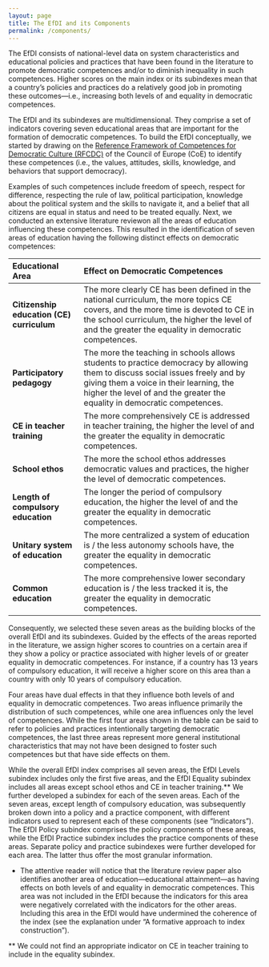 ```yaml
---
layout: page
title: The EfDI and its Components
permalink: /components/
---
```


The EfDI consists of national-level data on system characteristics and educational policies and practices that have been found in the literature to promote democratic competences and/or to diminish inequality in such competences. Higher scores on the main index or its subindexes mean that a country’s policies and practices do a relatively good job in promoting these outcomes—i.e., increasing both levels of and equality in democratic competences.

The EfDI and its subindexes are multidimensional. They comprise a set of indicators covering seven educational areas that are important for the formation of democratic competences. To build the EfDI conceptually, we started by drawing on the [Reference Framework of Competences for Democratic Culture (RFCDC)](https://www.coe.int/en/web/reference-framework-of-competences-for-democratic-culture) of the Council of Europe (CoE) to identify these competences (i.e., the values, attitudes, skills, knowledge, and behaviors that support democracy).

Examples of such competences include freedom of speech, respect for difference, respecting the rule of law, political participation, knowledge about the political system and the skills to navigate it, and a belief that all citizens are equal in status and need to be treated equally. Next, we conducted an extensive literature reviewon all the areas of education influencing these competences. This resulted in the identification of seven areas of education having the following distinct effects on democratic competences:

| **Educational Area**                    | **Effect on Democratic Competences**                                                                                                                                                                     |
| :-------------------------------------- | :-------------------------------------------------------------------------------------------------------------------------------------------------------------------------------------------------------- |
| **Citizenship education (CE) curriculum** | The more clearly CE has been defined in the national curriculum, the more topics CE covers, and the more time is devoted to CE in the school curriculum, the higher the level of and the greater the equality in democratic competences. |
| **Participatory pedagogy**               | The more the teaching in schools allows students to practice democracy by allowing them to discuss social issues freely and by giving them a voice in their learning, the higher the level of and the greater the equality in democratic competences. |
| **CE in teacher training**               | The more comprehensively CE is addressed in teacher training, the higher the level of and the greater the equality in democratic competences.                                                                |
| **School ethos**                         | The more the school ethos addresses democratic values and practices, the higher the level of democratic competences.                                                                                       |
| **Length of compulsory education**       | The longer the period of compulsory education, the higher the level of and the greater the equality in democratic competences.                                                                                |
| **Unitary system of education**          | The more centralized a system of education is / the less autonomy schools have, the greater the equality in democratic competences.                                                                            |
| **Common education**                     | The more comprehensive lower secondary education is / the less tracked it is, the greater the equality in democratic competences.                                                                             |

Consequently, we selected these seven areas as the building blocks of the overall EfDI and its subindexes. Guided by the effects of the areas reported in the literature, we assign higher scores to countries on a certain area if they show a policy or practice associated with higher levels of or greater equality in democratic competences. For instance, if a country has 13 years of compulsory education, it will receive a higher score on this area than a country with only 10 years of compulsory education.

Four areas have dual effects in that they influence both levels of and equality in democratic competences. Two areas influence primarily the distribution of such competences, while one area influences only the level of competences. While the first four areas shown in the table can be said to refer to policies and practices intentionally targeting democratic competences, the last three areas represent more general institutional characteristics that may not have been designed to foster such competences but that have side effects on them.

While the overall EfDI index comprises all seven areas, the EfDI Levels subindex includes only the first five areas, and the EfDI Equality subindex includes all areas except school ethos and CE in teacher training.** We further developed a subindex for each of the seven areas. Each of the seven areas, except length of compulsory education, was subsequently broken down into a policy and a practice component, with different indicators used to represent each of these components (see “Indicators”). The EfDI Policy subindex comprises the policy components of these areas, while the EfDI Practice subindex includes the practice components of these areas. Separate policy and practice subindexes were further developed for each area. The latter thus offer the most granular information.

* The attentive reader will notice that the literature review paper also identifies another area of education—educational attainment—as having effects on both levels of and equality in democratic competences. This area was not included in the EfDI because the indicators for this area were negatively correlated with the indicators for the other areas. Including this area in the EfDI would have undermined the coherence of the index (see the explanation under “A formative approach to index construction”).

** We could not find an appropriate indicator on CE in teacher training to include in the equality subindex.
